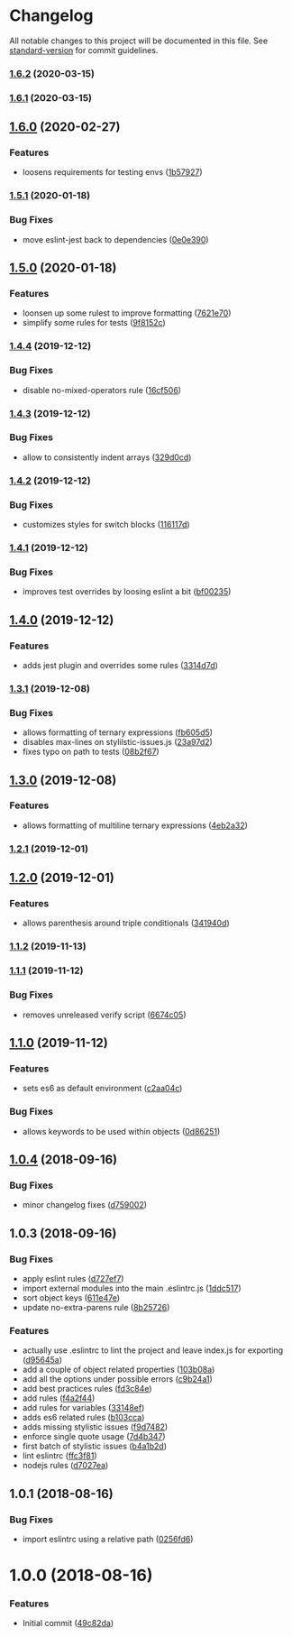 # Changelog

All notable changes to this project will be documented in this file. See [standard-version](https://github.com/conventional-changelog/standard-version) for commit guidelines.

### [1.6.2](https://github.com/msg-labs/eslint-config/compare/v1.6.1...v1.6.2) (2020-03-15)

### [1.6.1](https://github.com/msg-labs/eslint-config/compare/v1.6.0...v1.6.1) (2020-03-15)

## [1.6.0](https://github.com/msg-labs/eslint-config/compare/v1.5.1...v1.6.0) (2020-02-27)


### Features

* loosens requirements for testing envs ([1b57927](https://github.com/msg-labs/eslint-config/commit/1b5792764d039a51cd4cfd770903fb46757695e9))

### [1.5.1](https://github.com/msg-labs/eslint-config/compare/v1.5.0...v1.5.1) (2020-01-18)


### Bug Fixes

* move eslint-jest back to dependencies ([0e0e390](https://github.com/msg-labs/eslint-config/commit/0e0e39011a31612f9582456daee3d04da835d70e))

## [1.5.0](https://github.com/msg-labs/eslint-config/compare/v1.4.4...v1.5.0) (2020-01-18)


### Features

* loonsen up some rulest to improve formatting ([7621e70](https://github.com/msg-labs/eslint-config/commit/7621e7078a067f1a456e39d014928860d03064a0))
* simplify some rules for tests ([9f8152c](https://github.com/msg-labs/eslint-config/commit/9f8152cc3e605013d777c513b427d314cee393bb))

### [1.4.4](https://github.com/msg-labs/eslint-config/compare/v1.4.3...v1.4.4) (2019-12-12)


### Bug Fixes

* disable no-mixed-operators rule ([16cf506](https://github.com/msg-labs/eslint-config/commit/16cf50633f9966c556ea4f789ec9b247c5e95c55))

### [1.4.3](https://github.com/msg-labs/eslint-config/compare/v1.4.2...v1.4.3) (2019-12-12)


### Bug Fixes

* allow to consistently indent arrays ([329d0cd](https://github.com/msg-labs/eslint-config/commit/329d0cd91012fd3c4ee20902e73567a21e27e8a4))

### [1.4.2](https://github.com/msg-labs/eslint-config/compare/v1.4.1...v1.4.2) (2019-12-12)


### Bug Fixes

* customizes styles for switch blocks ([116117d](https://github.com/msg-labs/eslint-config/commit/116117d72c927ebe965c3f2c6d9dadbc41823a79))

### [1.4.1](https://github.com/msg-labs/eslint-config/compare/v1.4.0...v1.4.1) (2019-12-12)


### Bug Fixes

* improves test overrides by loosing eslint a bit ([bf00235](https://github.com/msg-labs/eslint-config/commit/bf0023567a3acd13f7efc4ff2aede080b03dc768))

## [1.4.0](https://github.com/msg-labs/eslint-config/compare/v1.3.1...v1.4.0) (2019-12-12)


### Features

* adds jest plugin and overrides some rules ([3314d7d](https://github.com/msg-labs/eslint-config/commit/3314d7d399aa245f7867d62b5e80158242daec06))

### [1.3.1](https://github.com/msg-labs/eslint-config/compare/v1.3.0...v1.3.1) (2019-12-08)


### Bug Fixes

* allows formatting of ternary expressions ([fb605d5](https://github.com/msg-labs/eslint-config/commit/fb605d5c5458052fd5e28404065cd9ad13405d73))
* disables max-lines on stylilstic-issues.js ([23a97d2](https://github.com/msg-labs/eslint-config/commit/23a97d2e1ab478657124d7b6d8f8c5d98bf115ca))
* fixes typo on path to tests ([08b2f67](https://github.com/msg-labs/eslint-config/commit/08b2f6718f2aa10419d4635bfe333e35f2103bfc))

## [1.3.0](https://github.com/msg-labs/eslint-config/compare/v1.2.1...v1.3.0) (2019-12-08)


### Features

* allows formatting of multiline ternary expressions ([4eb2a32](https://github.com/msg-labs/eslint-config/commit/4eb2a32bf94942392975321b9b7820459df2e836))

### [1.2.1](https://github.com/msg-labs/eslint-config/compare/v1.2.0...v1.2.1) (2019-12-01)

## [1.2.0](https://github.com/msg-labs/eslint-config/compare/v1.1.1...v1.2.0) (2019-12-01)


### Features

* allows parenthesis around triple conditionals ([341940d](https://github.com/msg-labs/eslint-config/commit/341940db019e4161215cdaaf73d609bffd646f08))

### [1.1.2](https://github.com/msg-labs/eslint-config/compare/v1.1.1...v1.1.2) (2019-11-13)

### [1.1.1](https://github.com/msg-labs/eslint-config/compare/v1.1.0...v1.1.1) (2019-11-12)


### Bug Fixes

* removes unreleased verify script ([6674c05](https://github.com/msg-labs/eslint-config/commit/6674c05482ec43b62bd9e00b656395c89828459c))

## [1.1.0](https://github.com/msg-labs/eslint-config/compare/v1.0.4...v1.1.0) (2019-11-12)


### Features

* sets es6 as default environment ([c2aa04c](https://github.com/msg-labs/eslint-config/commit/c2aa04cd3aa1666c3a8a284668fadb14d2ab2d4c))


### Bug Fixes

* allows keywords to be used within objects ([0d86251](https://github.com/msg-labs/eslint-config/commit/0d8625197a2818bc02dea9806da0d8947fb4a1f0))

<a name="1.0.4"></a>
## [1.0.4](https://github.com/msg-labs/eslint-config/compare/v1.0.3...v1.0.4) (2018-09-16)


### Bug Fixes

* minor changelog fixes ([d759002](https://github.com/msg-labs/eslint-config/commit/d759002))



<a name="1.0.3"></a>
## 1.0.3 (2018-09-16)


### Bug Fixes

* apply eslint rules ([d727ef7](https://github.com/msg-labs/eslint-config/commit/d727ef7))
* import external modules into the main .eslintrc.js ([1ddc517](https://github.com/msg-labs/eslint-config/commit/1ddc517))
* sort object keys ([611e47e](https://github.com/msg-labs/eslint-config/commit/611e47e))
* update no-extra-parens rule ([8b25726](https://github.com/msg-labs/eslint-config/commit/8b25726))


### Features

* actually use .eslintrc to lint the project and leave index.js for exporting ([d95645a](https://github.com/msg-labs/eslint-config/commit/d95645a))
* add a couple of object related properties ([103b08a](https://github.com/msg-labs/eslint-config/commit/103b08a))
* add all the options under possible errors ([c9b24a1](https://github.com/msg-labs/eslint-config/commit/c9b24a1))
* add best practices rules ([fd3c84e](https://github.com/msg-labs/eslint-config/commit/fd3c84e))
* add rules ([f4a2f44](https://github.com/msg-labs/eslint-config/commit/f4a2f44))
* add rules for variables ([33148ef](https://github.com/msg-labs/eslint-config/commit/33148ef))
* adds es6 related rules ([b103cca](https://github.com/msg-labs/eslint-config/commit/b103cca))
* adds missing stylistic issues ([f9d7482](https://github.com/msg-labs/eslint-config/commit/f9d7482))
* enforce single quote usage ([7d4b347](https://github.com/msg-labs/eslint-config/commit/7d4b347))
* first batch of stylistic issues ([b4a1b2d](https://github.com/msg-labs/eslint-config/commit/b4a1b2d))
* lint eslintrc ([ffc3f81](https://github.com/msg-labs/eslint-config/commit/ffc3f81))
* nodejs rules ([d7027ea](https://github.com/msg-labs/eslint-config/commit/d7027ea))


<a name="1.0.1"></a>
## 1.0.1 (2018-08-16)


### Bug Fixes

* import eslintrc using a relative path ([0256fd6](https://github.com/msg-labs/eslint-config/commit/0256fd6))



<a name="1.0.0"></a>
# 1.0.0 (2018-08-16)


### Features

* Initial commit ([49c82da](https://github.com/msg-labs/eslint-config/commit/49c82da))
